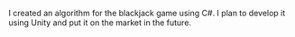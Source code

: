 I created an algorithm for the blackjack game using C#. I plan to develop it using Unity and put it on the market in the future.
